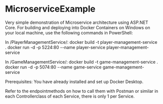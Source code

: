 # MicroserviceExample
Very simple demonstration of Microservice architecture using ASP.NET Core.
For building and deploying into Docker Containers on Windows on your local machine, use the following commands in PowerShell:

In /PlayerManagementService/:
  docker build -t player-management-service .
  docker run -d -p 5224:80 --name player-service player-management-service
  
In /GameManagementService/:
  docker build -t game-management-service .
  docker run -d -p 5074:80 --name game-service game-management-service

Prerequisites: You have already installed and set up Docker Desktop.

Refer to the endpointmethods on how to call them with Postman or similar in each Controllerclass of each Service, there is only 1 per Service.
